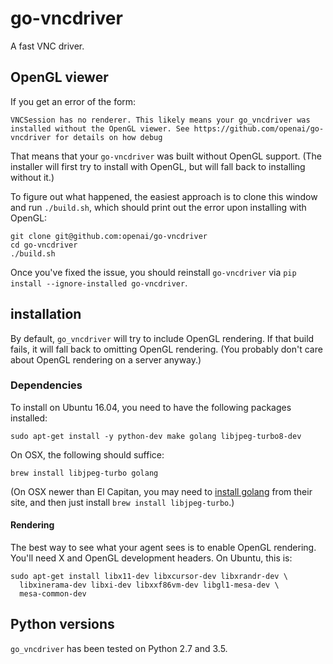 # go-vncdriver

A fast VNC driver.

## OpenGL viewer

If you get an error of the form:

```VNCSession has no renderer. This likely means your go_vncdriver was installed without the OpenGL viewer. See https://github.com/openai/go-vncdriver for details on how debug```

That means that your `go-vncdriver` was built without OpenGL
support. (The installer will first try to install with OpenGL, but
will fall back to installing without it.)

To figure out what happened, the easiest approach is to clone this
window and run `./build.sh`, which should print out the error upon
installing with OpenGL:

```
git clone git@github.com:openai/go-vncdriver
cd go-vncdriver
./build.sh
```

Once you've fixed the issue, you should reinstall `go-vncdriver` via
`pip install --ignore-installed go-vncdriver`.

## installation

By default, `go_vncdriver` will try to include OpenGL rendering. If
that build fails, it will fall back to omitting OpenGL rendering. (You
probably don't care about OpenGL rendering on a server anyway.)

### Dependencies

To install on Ubuntu 16.04, you need to have the following packages
installed:

```
sudo apt-get install -y python-dev make golang libjpeg-turbo8-dev
```

On OSX, the following should suffice:

```
brew install libjpeg-turbo golang
```

(On OSX newer than El Capitan, you may need to
[install golang](https://golang.org/doc/install) from their site, and
then just install `brew install libjpeg-turbo`.)

#### Rendering

The best way to see what your agent sees is to enable OpenGL
rendering. You'll need X and OpenGL development headers. On Ubuntu,
this is:

```
sudo apt-get install libx11-dev libxcursor-dev libxrandr-dev \
  libxinerama-dev libxi-dev libxxf86vm-dev libgl1-mesa-dev \
  mesa-common-dev
```

## Python versions

`go_vncdriver` has been tested on Python 2.7 and 3.5.

